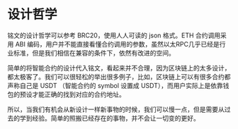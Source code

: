 # 设计哲学

铭文的设计哲学可以参考 BRC20，使用人人可读的 json 格式。ETH 合约调用采用 ABI 编码，用户并不能直接看懂合约调用的参数，虽然以太RPC几乎已经是行业标准，但是我们相信在兼容的条件下，依然有改进的空间。

简单的将智能合约的设计代入铭文，看起来并不合理，因为区块链上的太多设计，都太极客了。我们可以很轻松的举出很多例子，比如，区块链上可以有很多合约都声称自己是 USDT （智能合约的 symbol 设置成 USDT），而用户实际上是依靠钱包的预设才能正确的找到对应的合约地址。

所以，当我们有机会从新设计一样新事物的时候，我们可以慢一点，但是需要从过去的学到经验。简单的照搬已经存在的事物，并不会让一切变的更好。

